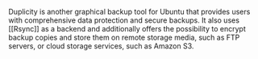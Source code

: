 Duplicity is another graphical backup tool for Ubuntu that provides users with comprehensive data protection and secure backups. It also uses [[Rsync]] as a backend and additionally offers the possibility to encrypt backup copies and store them on remote storage media, such as FTP servers, or cloud storage services, such as Amazon S3.